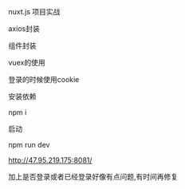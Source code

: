 

nuxt.js 项目实战

axios封装

组件封装

vuex的使用

登录的时候使用cookie

安装依赖

npm i

启动

npm run dev

http://47.95.219.175:8081/

加上是否登录或者已经登录好像有点问题,有时间再修复
